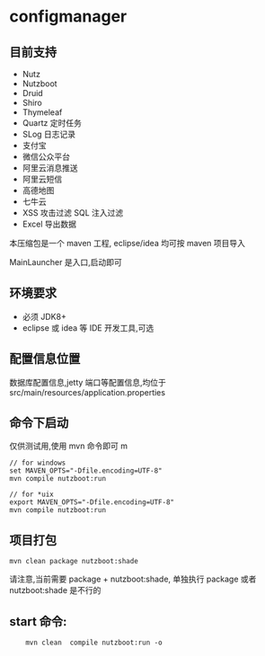 # configmanager

## 目前支持

-   Nutz
-   Nutzboot
-   Druid
-   Shiro
-   Thymeleaf
-   Quartz 定时任务
-   SLog 日志记录
-   支付宝
-   微信公众平台
-   阿里云消息推送
-   阿里云短信
-   高德地图
-   七牛云
-   XSS 攻击过滤 SQL 注入过滤
-   Excel 导出数据

本压缩包是一个 maven 工程, eclipse/idea 均可按 maven 项目导入

MainLauncher 是入口,启动即可

## 环境要求

-   必须 JDK8+
-   eclipse 或 idea 等 IDE 开发工具,可选

## 配置信息位置

数据库配置信息,jetty 端口等配置信息,均位于 src/main/resources/application.properties

## 命令下启动

仅供测试用,使用 mvn 命令即可
m

```
// for windows
set MAVEN_OPTS="-Dfile.encoding=UTF-8"
mvn compile nutzboot:run

// for *uix
export MAVEN_OPTS="-Dfile.encoding=UTF-8"
mvn compile nutzboot:run
```

## 项目打包

```
mvn clean package nutzboot:shade
```

请注意,当前需要 package + nutzboot:shade, 单独执行 package 或者 nutzboot:shade 是不行的

## start 命令:

```
	mvn clean  compile nutzboot:run -o
```
